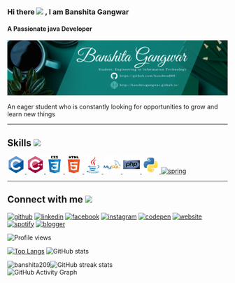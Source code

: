 

### Hi there <!--👋--> <img src = "https://raw.githubusercontent.com/MartinHeinz/MartinHeinz/master/wave.gif" width = 50px> , I am Banshita Gangwar
#### A Passionate java Developer
![A Passionate java Developer](https://github.com/banshita209/banshita209/blob/master/banner.png)

An eager student who is constantly looking for opportunities to grow and learn new things
<hr>

<!--<h3 align="left">Languages and Tools:</h3>-->
<h2> Skills <img src = "https://media2.giphy.com/media/QssGEmpkyEOhBCb7e1/giphy.gif?cid=ecf05e47a0n3gi1bfqntqmob8g9aid1oyj2wr3ds3mg700bl&rid=giphy.gif" width = 32px> </h2>
<p align="left"> <a href="https://www.cprogramming.com/" target="_blank"> <img src="https://raw.githubusercontent.com/devicons/devicon/master/icons/c/c-original.svg" alt="c" width="40" height="40"/> </a> <a href="https://www.w3schools.com/cpp/" target="_blank"> <img src="https://raw.githubusercontent.com/devicons/devicon/master/icons/cplusplus/cplusplus-original.svg" alt="cplusplus" width="40" height="40"/> </a> <a href="https://www.w3schools.com/css/" target="_blank"> <img src="https://raw.githubusercontent.com/devicons/devicon/master/icons/css3/css3-original-wordmark.svg" alt="css3" width="40" height="40"/> </a> <a href="https://www.w3.org/html/" target="_blank"> <img src="https://raw.githubusercontent.com/devicons/devicon/master/icons/html5/html5-original-wordmark.svg" alt="html5" width="40" height="40"/> </a> <a href="https://www.java.com" target="_blank"> <img src="https://raw.githubusercontent.com/devicons/devicon/master/icons/java/java-original.svg" alt="java" width="40" height="40"/> </a> <a href="https://www.mysql.com/" target="_blank"> <img src="https://raw.githubusercontent.com/devicons/devicon/master/icons/mysql/mysql-original-wordmark.svg" alt="mysql" width="40" height="40"/> </a> <a href="https://www.php.net" target="_blank"> <img src="https://raw.githubusercontent.com/devicons/devicon/master/icons/php/php-original.svg" alt="php" width="40" height="40"/> </a> <a href="https://www.python.org" target="_blank"> <img src="https://raw.githubusercontent.com/devicons/devicon/master/icons/python/python-original.svg" alt="python" width="40" height="40"/> </a> <a href="https://spring.io/" target="_blank"> <img src="https://www.vectorlogo.zone/logos/springio/springio-icon.svg" alt="spring" width="40" height="40"/> </a> </p>

<hr>

<h2> Connect with me <img src='https://raw.githubusercontent.com/ShahriarShafin/ShahriarShafin/main/Assets/handshake.gif' width="100px"> </h2>

[<img src='https://cdn.jsdelivr.net/npm/simple-icons@3.0.1/icons/github.svg' alt='github' height='40'>](https://github.com/banshita209)  [<img src='https://cdn.jsdelivr.net/npm/simple-icons@3.0.1/icons/linkedin.svg' alt='linkedin' height='40'>](https://www.linkedin.com/in/banshita_gangwar/)  [<img src='https://cdn.jsdelivr.net/npm/simple-icons@3.0.1/icons/facebook.svg' alt='facebook' height='40'>](https://www.facebook.com/Banshita-Gangwar)  [<img src='https://cdn.jsdelivr.net/npm/simple-icons@3.0.1/icons/instagram.svg' alt='instagram' height='40'>](https://www.instagram.com/banshita_gangwar/)  [<img src='https://cdn.jsdelivr.net/npm/simple-icons@3.0.1/icons/codepen.svg' alt='codepen' height='40'>](https://codepen.io/bansi20)  [<img src='https://cdn.jsdelivr.net/npm/simple-icons@3.0.1/icons/icloud.svg' alt='website' height='40'>](https://banshitagangwar.github.io/)  [<img src='https://cdn.jsdelivr.net/npm/simple-icons@3.0.1/icons/spotify.svg' alt='spotify' height='40'>](https://open.spotify.com/user/xtli9sp9pc584j883efyp3apa?si=Tz06m9OXR7KDuVeHJ7ByFQ)  [<img src='https://cdn.jsdelivr.net/npm/simple-icons@3.0.1/icons/blogger.svg' alt='blogger' height='40'>](https://canibeunknown.blogspot.com/)  

![Profile views](https://gpvc.arturio.dev/banshita209)  

[![Top Langs](https://github-readme-stats.vercel.app/api/top-langs/?username=banshita209)](https://github.com/anuraghazra/github-readme-stats) ![GitHub stats](https://github-readme-stats.vercel.app/api?username=banshita209&show_icons=true&count_private=true)  

<p><img align="left" src="https://github-readme-stats.vercel.app/api/top-langs?username=banshita209&show_icons=true&locale=en&layout=compact" alt="banshita209" /></p>

![GitHub streak stats](https://github-readme-streak-stats.herokuapp.com/?user=banshita209)  
![GitHub Activity Graph](https://activity-graph.herokuapp.com/graph?username=banshita209)  



